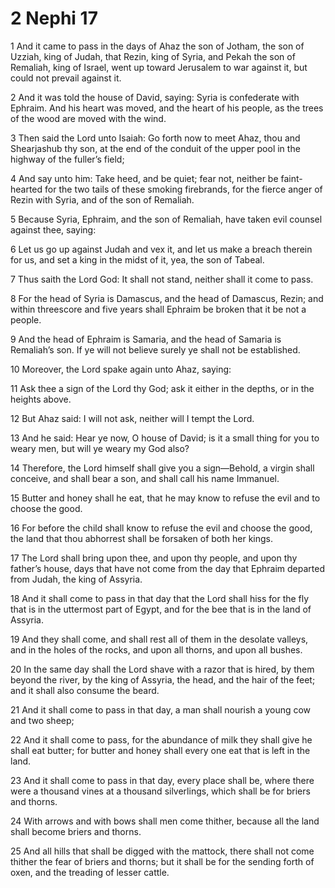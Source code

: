 # 2 Nephi 17

1 And it came to pass in the days of Ahaz the son of Jotham, the son of Uzziah, king of Judah, that Rezin, king of Syria, and Pekah the son of Remaliah, king of Israel, went up toward Jerusalem to war against it, but could not prevail against it.

2 And it was told the house of David, saying: Syria is confederate with Ephraim. And his heart was moved, and the heart of his people, as the trees of the wood are moved with the wind.

3 Then said the Lord unto Isaiah: Go forth now to meet Ahaz, thou and Shearjashub thy son, at the end of the conduit of the upper pool in the highway of the fuller’s field;

4 And say unto him: Take heed, and be quiet; fear not, neither be faint-hearted for the two tails of these smoking firebrands, for the fierce anger of Rezin with Syria, and of the son of Remaliah.

5 Because Syria, Ephraim, and the son of Remaliah, have taken evil counsel against thee, saying:

6 Let us go up against Judah and vex it, and let us make a breach therein for us, and set a king in the midst of it, yea, the son of Tabeal.

7 Thus saith the Lord God: It shall not stand, neither shall it come to pass.

8 For the head of Syria is Damascus, and the head of Damascus, Rezin; and within threescore and five years shall Ephraim be broken that it be not a people.

9 And the head of Ephraim is Samaria, and the head of Samaria is Remaliah’s son. If ye will not believe surely ye shall not be established.

10 Moreover, the Lord spake again unto Ahaz, saying:

11 Ask thee a sign of the Lord thy God; ask it either in the depths, or in the heights above.

12 But Ahaz said: I will not ask, neither will I tempt the Lord.

13 And he said: Hear ye now, O house of David; is it a small thing for you to weary men, but will ye weary my God also?

14 Therefore, the Lord himself shall give you a sign—Behold, a virgin shall conceive, and shall bear a son, and shall call his name Immanuel.

15 Butter and honey shall he eat, that he may know to refuse the evil and to choose the good.

16 For before the child shall know to refuse the evil and choose the good, the land that thou abhorrest shall be forsaken of both her kings.

17 The Lord shall bring upon thee, and upon thy people, and upon thy father’s house, days that have not come from the day that Ephraim departed from Judah, the king of Assyria.

18 And it shall come to pass in that day that the Lord shall hiss for the fly that is in the uttermost part of Egypt, and for the bee that is in the land of Assyria.

19 And they shall come, and shall rest all of them in the desolate valleys, and in the holes of the rocks, and upon all thorns, and upon all bushes.

20 In the same day shall the Lord shave with a razor that is hired, by them beyond the river, by the king of Assyria, the head, and the hair of the feet; and it shall also consume the beard.

21 And it shall come to pass in that day, a man shall nourish a young cow and two sheep;

22 And it shall come to pass, for the abundance of milk they shall give he shall eat butter; for butter and honey shall every one eat that is left in the land.

23 And it shall come to pass in that day, every place shall be, where there were a thousand vines at a thousand silverlings, which shall be for briers and thorns.

24 With arrows and with bows shall men come thither, because all the land shall become briers and thorns.

25 And all hills that shall be digged with the mattock, there shall not come thither the fear of briers and thorns; but it shall be for the sending forth of oxen, and the treading of lesser cattle.
